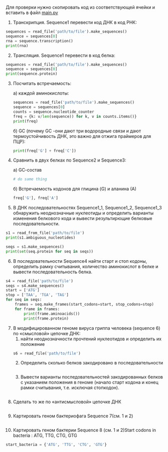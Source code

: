 Для проверки нужно скопировать код из соответствующей ячейки и вставить в файл [main.py](main.py)

1. Транскрипция. Sequence1 перевести код ДНК в код РНК:
```python
sequences = read_file('path/to/file').make_sequences()
sequence = sequences[0]
rna = sequence.transcription()
print(rna)
```
2. Трансляция. Sequence1 перевести в код белка:
```python
sequences = read_file('path/to/file').make_sequences()
sequence = sequences[0]
print(sequence.protein)
```

3. Посчитать встречаемость:

    а) каждой аминокислоты:
    ```python
    sequences = read_file('path/to/file').make_sequences()
    sequence = sequences[0]
    counts = sequence.nucleotide_counter
    freq = {k: v/len(sequence)) for k, v in counts.items()}
    print(freq)
    ```
    б) GС (почему GС -они дают три водородные связи и дают термоустойчивость ДНК, это важно для отжига праймеров для ПЦР):
    ```python
    print(freq['G'] + freq['C'])
    ```

4. Сравнить в двух белках по Sequence2 и Sequence3:

    а) GС-состав
    ```python
    # do same thing
    ```
    б) Встречаемость кодонов для глицина (G) и аланина (А)
    ```python
    freq['G'], freq['A']
    ```

5. В ДНК последовательностях Sequence1_1, Sequence1_2, Sequence1_3  обнаружить неоднозначные нуклеотиды и определить варианты изменения белкового кода и вывести результирющие белковые последовательности.
```python
s1 = read_from_file('path/to/file')
print(s1.ambiguous_nucleotides)

seqs = s1.make_sequences()
print(set(seq.protein for seq in seqs))
```

6. В последовательности Sequence4 найти старт и стоп кодоны, определить рамку считывания, количество аминокислот в белке и вывести последовательность белка.
```python
s4 = read_file('path/to/file')
seqs = s4.make_sequences()
start = ['ATG']
stop = ['TAA', 'TGA', 'TAG']
for seq in seqs:
    frames = seq.make_frames(start_codons=start, stop_codons=stop)
    for frame in frames:
        print(frame.aminoacids())
        print(frame.protein)
```

7. В модифицированном геноме вируса гриппа человека (sequence 6) по «смысловой» цепочке ДНК:
    1. найти неоднозначности прочтений нуклеотидов и определить их положение
    ```python
    s6 = read_file('path/to/file')
    ```
    2. Определить сколько белков закодировано в последовательности
    ```python

    ```
    3. Вывести варианты последовательностей закодированных белков с указанием положения в геноме (начало старт кодона и конец рамки считывания, т.е. исключая стопкодон). 
    ```python

    ```
8. Сделать то же по «антисмысловой» цепочке ДНК
```python

```
9. Картировать геном бактериофага Sequence 7(см. 1 и 2)
```python

```
10. Картировать геном бактерии Sequence 8 (см. 1 и 2)Start codons in bacteria : ATG, TTG, CTG, GTG
```python
start_bacteria = {'ATG', 'TTG', 'CTG', 'GTG'}
```